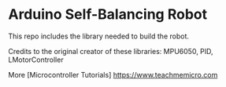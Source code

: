 # Arduino Self-Balancing Robot

This repo includes the library needed to build the robot.

Credits to the original creator of these libraries: 
  MPU6050, 
  PID, 
  LMotorController
  
  
  
More [Microcontroller Tutorials] https://www.teachmemicro.com
